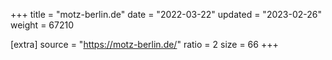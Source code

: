 +++
title = "motz-berlin.de"
date = "2022-03-22"
updated = "2023-02-26"
weight = 67210

[extra]
source = "https://motz-berlin.de/"
ratio = 2
size = 66
+++
